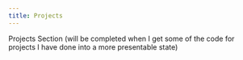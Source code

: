 ```yaml
---
title: Projects
---
```


Projects Section (will be completed when I get some of the code for projects I have done into a more presentable state)
